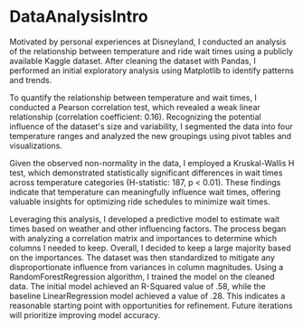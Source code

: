 # DataAnalysisIntro

Motivated by personal experiences at Disneyland, I conducted an analysis of the relationship between temperature and ride wait times using a publicly available Kaggle dataset. After cleaning the dataset with Pandas, I performed an initial exploratory analysis using Matplotlib to identify patterns and trends.

To quantify the relationship between temperature and wait times, I conducted a Pearson correlation test, which revealed a weak linear relationship (correlation coefficient: 0.16). Recognizing the potential influence of the dataset's size and variability, I segmented the data into four temperature ranges and analyzed the new groupings using pivot tables and visualizations.

Given the observed non-normality in the data, I employed a Kruskal-Wallis H test, which demonstrated statistically significant differences in wait times across temperature categories (H-statistic: 187, p < 0.01). These findings indicate that temperature can meaningfully influence wait times, offering valuable insights for optimizing ride schedules to minimize wait times.

Leveraging this analysis, I developed a predictive model to estimate wait times based on weather and other influencing factors. The process began with analyzing a correlation matrix and importances to determine which columns I needed to keep. Overall, I decided to keep a large majority based on the importances. The dataset was then standardized to mitigate any disproportionate influence from variances in column magnitudes. Using a RandomForestRegression algorithm, I trained the model on the cleaned data. The initial model achieved an R-Squared value of .58, while the baseline LinearRegression model achieved a value of .28. This indicates a reasonable starting point with opportunities for refinement. Future iterations will prioritize improving model accuracy.
